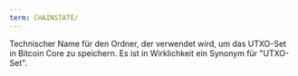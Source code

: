 ```yaml
---
term: CHAINSTATE/
---
```


Technischer Name für den Ordner, der verwendet wird, um das UTXO-Set in Bitcoin Core zu speichern. Es ist in Wirklichkeit ein Synonym für "UTXO-Set".